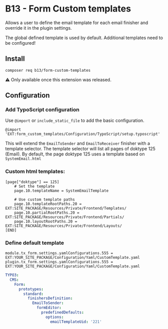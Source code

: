 # B13 - Form Custom templates

Allows a user to define the email template
for each email finisher and override it in the
plugin settings.

The global defined template is used by default.
Additional templates need to be configured!

## Install

```
composer req b13/form-custom-templates
```
:warning: Only available once this extension was released.

## Configuration

### Add TypoScript configuration

Use `@import` or  `include_static_file` to add the basic
configuration.

```  
@import 'EXT:form_custom_templates/Configuration/TypoScript/setup.typoscript'
```

This will extend the `EmailToSender` and `EmailToReceiver` finisher with a template selector.
The template selector will list all pages of doktype 125 (Email).
By default, the page doktype 125 uses a template based on `SystemEmail.html`

### Custom html templates:

```
[page["doktype"] == 125]
    # Set the template
    page.10.templateName = SystemEmailTemplate
    
    # Use custom template paths
    page.10.templateRootPaths.20 = EXT:SITE_PACKAGE/Resources/Private/Frontend/Templates/
    page.10.partialRootPaths.20 = EXT:SITE_PACKAGE/Resources/Private/Frontend/Partials/
    page.10.layoutRootPaths.20 = EXT:SITE_PACKAGE/Resources/Private/Frontend/Layouts/
[END]
```

### Define default template

```
module.tx_form.settings.yamlConfigurations.555 = EXT:YOUR_SITE_PACKAGE/Configuration/Yaml/CustomTemplate.yaml
plugin.tx_form.settings.yamlConfigurations.555 = EXT:YOUR_SITE_PACKAGE/Configuration/Yaml/CustomTemplate.yaml
```

```yaml
TYPO3:
  CMS:
    Form:
      prototypes:
        standard:
          finishersDefinition:
            EmailToSender:
              formEditor:
                predefinedDefaults:
                  options:
                    emailTemplateUid: '221'
```